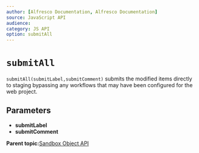 ```yaml
---
author: [Alfresco Documentation, Alfresco Documentation]
source: JavaScript API
audience: 
category: JS API
option: submitAll
---
```


# `submitAll`

`submitAll(submitLabel,submitComment)` submits the modified items directly to staging bypassing any workflows that may have been configured for the web project.

## Parameters

-   **submitLabel**
-   **submitComment**

**Parent topic:**[Sandbox Object API](../references/API-JS-Sandbox-Object.md)

